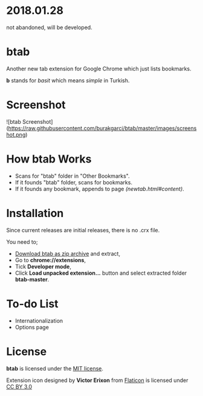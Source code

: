 # 2018.01.28
not abandoned, will be developed.

# btab

Another new tab extension for Google Chrome which just lists bookmarks.

**b** stands for _basit_ which means _simple_ in Turkish.

# Screenshot

![btab Screenshot]
(https://raw.githubusercontent.com/burakgarci/btab/master/images/screenshot.png)

# How btab Works

- Scans for "btab" folder in "Other Bookmarks".
- If it founds "btab" folder, scans for bookmarks.
- If it founds any bookmark, appends to page *(newtab.html#content)*.

# Installation

Since current releases are initial releases, there is no .crx file.

You need to;
- [Download btab as zip archive](https://github.com/burakgarci/btab/archive/master.zip) and extract,
- Go to **chrome://extensions**,
- Tick **Developer mode**,
- Click **Load unpacked extension...** button and select extracted folder **btab-master**.

# To-do List

- Internationalization
- Options page

# License

**btab** is licensed under the [MIT license](http://www.opensource.org/licenses/mit-license.php).

Extension icon designed by **Victor Erixon** from [Flaticon](http://flaticon.com) is licensed under [CC BY 3.0](http://creativecommons.org/licenses/by/3.0/)
